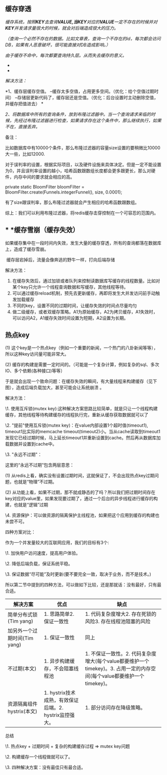 ## 缓存穿透

*缓存系统，按照**KEY**去查询**VALUE,**当**KEY**对应的**VALUE**一定不存在的时候并对**KEY**并发请求量很大的时候，就会对后端造成很大的压力。*

*（查询一个必然不存在的数据。比如文章表，查询一个不存在的id，每次都会访问DB，如果有人恶意破坏，很可能直接对DB造成影响。）*

*由于缓存不命中，每次都要查询持久层。从而失去缓存的意义。*

*
*

*解决方法：*

*1、缓存层缓存空值。 
–缓存太多空值，占用更多空间。（优化：给个空值过期时间） 
–存储层更新代码了，缓存层还是空值。（优化：后台设置时主动删除空值，并缓存把值进去）
*

*2、将数据库中所有的查询条件，放到布隆过滤器中。当一个查询请求来临的时候，先经过布隆过滤器进行检查，如果请求存在这个条件中，那么继续执行，如果不在，直接丢弃。*



备注：

  比如数据库中有10000个条件，那么布隆过滤器的容量size设置的要稍微比10000大一些，比如12000.

  对于误判率的设置，根据实际项目，以及硬件设施来具体决定。但是一定不能设置为0，并且误判率设置的越小，哈希函数跟数组长度都会更多跟更长，那么对硬件，内存中间的要求就会相应的高。

 private static BloomFilter<Integer> bloomFilter = BloomFilter.create(Funnels.integerFunnel(), size, 0.0001); 

  有了size跟误判率，那么布隆过滤器就会产生相应的哈希函数跟数组。

  综上：我们可以利用布隆过滤器，将redis缓存击穿控制在一个可容忍的范围内。



## * *缓存雪崩（缓存失效）

​    如果缓存集中在一段时间内失效，发生大量的缓存穿透，所有的查询都落在数据库上，造成了缓存雪崩。

​    缓存层宕掉后，流量会像奔逃的野牛一样，打向后端存储

  解决方法：

1. 在缓存失效后，通过加锁或者队列来控制读数据库写缓存的线程数量。比如对某个key只允许一个线程查询数据和写缓存，其他线程等待。
2. 可以通过缓存reload机制，预先去更新缓存，再即将发生大并发访问前手动触发加载缓存
3. 不同的key，设置不同的过期时间，让缓存失效的时间点尽量均匀
4. 做二级缓存，或者双缓存策略。A1为原始缓存，A2为拷贝缓存，A1失效时，可以访问A2，A1缓存失效时间设置为短期，A2设置为长期。





## 热点key

   (1) 这个key是一个热点key（例如一个重要的新闻，一个热门的八卦新闻等等），所以这种key访问量可能非常大。

   (2) 缓存的构建是需要一定时间的。（可能是一个复杂计算，例如复杂的sql、多次IO、多个依赖(各种接口)等等）

​    于是就会出现一个致命问题：在缓存失效的瞬间，有大量线程来构建缓存（见下图），造成后端负载加大，甚至可能会让系统崩溃 。

  解决方法：

\1. 使用互斥锁(mutex key):这种解决方案思路比较简单，就是只让一个线程构建缓存，其他线程等待构建缓存的线程执行完，重新从缓存获取数据就可以了

\2. "提前"使用互斥锁(mutex key)：在value内部设置1个超时值(timeout1), timeout1比实际的memcache timeout(timeout2)小。当从cache读取到timeout1发现它已经过期时候，马上延长timeout1并重新设置到cache。然后再从数据库加载数据并设置到cache中。

\3. "永远不过期"：

 这里的“永远不过期”包含两层意思：

  (1) 从redis上看，确实没有设置过期时间，这就保证了，不会出现热点key过期问题，也就是“物理”不过期。

  (2) 从功能上看，如果不过期，那不就成静态的了吗？所以我们把过期时间存在key对应的value里，如果发现要过期了，通过一个后台的异步线程进行缓存的构建，也就是“逻辑”过期

\4. 资源保护：可以做资源的隔离保护主线程池，如果把这个应用到缓存的构建也未尝不可。

四种方案对比：

   作为一个并发量较大的互联网应用，我们的目标有3个:

   \1. 加快用户访问速度，提高用户体验。

   \2. 降低后端负载，保证系统平稳。

   \3. 保证数据“尽可能”及时更新(要不要完全一致，取决于业务，而不是技术。)

   所以第二节中提到的四种方法，可以做如下比较，还是那就话：没有最好，只有最合适。 

| 解决方案                     | 优点                                                   | 缺点                                                         |
| ---------------------------- | ------------------------------------------------------ | ------------------------------------------------------------ |
| 简单分布式锁(Tim yang)       | 1. 思路简单2. 保证一致性                               | 1. 代码复杂度增大2. 存在死锁的风险3. 存在线程池阻塞的风险    |
| 加另外一个过期时间(Tim yang) | 1. 保证一致性                                          | 同上                                                         |
| 不过期(本文)                 | 1. 异步构建缓存，不会阻塞线程池                        | 1. 不保证一致性。2. 代码复杂度增大(每个value都要维护一个timekey)。3. 占用一定的内存空间(每个value都要维护一个timekey)。 |
| 资源隔离组件hystrix(本文)    | 1. hystrix技术成熟，有效保证后端。2. hystrix监控强大。 | 1. 部分访问存在降级策略。                                    |


总结

 

  \1.  热点key + 过期时间 + 复杂的构建缓存过程 => mutex key问题

  \2. 构建缓存一个线程做就可以了。

  \3. 四种解决方案：没有最佳只有最合适。